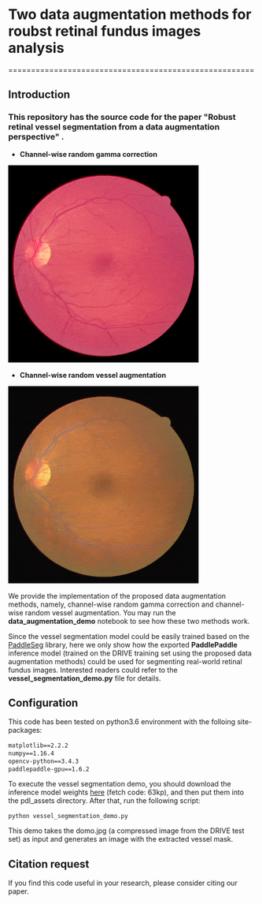 # Two data augmentation methods for roubst retinal fundus images analysis

======================================================

## Introduction

### This repository has the source code for the paper "Robust retinal vessel segmentation from a data augmentation perspective" .


- **Channel-wise random gamma correction**

![channel wise random gamma correction](img/CWRGC.gif)

- **Channel-wise random vessel augmentation**

![channel wise random gamma correction](img/CWRVA.gif)

We provide the implementation of the proposed data augmentation methods, namely, channel-wise random gamma correction and channel-wise random vessel augmentation. You may run the **data\_augmentation\_demo** notebook to see how these two methods work. 

Since the vessel segmentation model could be easily trained based on the [PaddleSeg](https://github.com/PaddlePaddle/PaddleSeg) library, here we only show how the exported **PaddlePaddle** inference model (trained on the DRIVE training set using the proposed data augmentation methods) could be used for segmenting real-world retinal fundus images. Interested readers could refer to the **vessel\_segmentation\_demo.py** file for details.

## Configuration

This code has been tested on python3.6 environment with the folloing site-packages:

    matplotlib==2.2.2
    numpy==1.16.4
    opencv-python==3.4.3
    paddlepaddle-gpu==1.6.2
    
To execute the vessel segmentation demo, you should download the inference model weights [here](https://pan.baidu.com/s/1PrA0KyYNamfm9UrDO3nLVA) (fetch code: 63kp), and then put them into the pdl_assets directory.
After that, run the following script:

    python vessel_segmentation_demo.py
    
This demo takes the domo.jpg (a compressed image from the DRIVE test set) as input and generates an image with the extracted vessel mask.

## Citation request

If you find this code useful in your research, please consider citing our paper.
